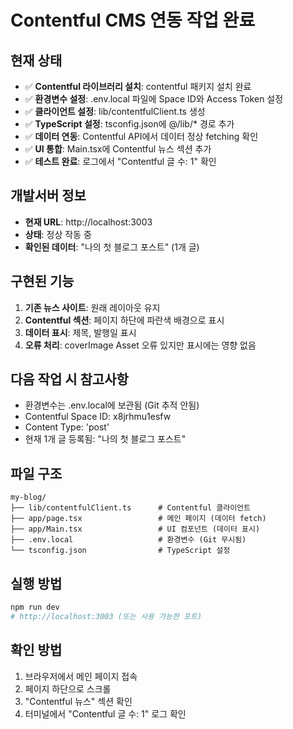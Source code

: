 # Contentful CMS 연동 작업 완료

## 현재 상태
- ✅ **Contentful 라이브러리 설치**: contentful 패키지 설치 완료
- ✅ **환경변수 설정**: .env.local 파일에 Space ID와 Access Token 설정
- ✅ **클라이언트 설정**: lib/contentfulClient.ts 생성
- ✅ **TypeScript 설정**: tsconfig.json에 @/lib/* 경로 추가
- ✅ **데이터 연동**: Contentful API에서 데이터 정상 fetching 확인
- ✅ **UI 통합**: Main.tsx에 Contentful 뉴스 섹션 추가
- ✅ **테스트 완료**: 로그에서 "Contentful 글 수: 1" 확인

## 개발서버 정보
- **현재 URL**: http://localhost:3003
- **상태**: 정상 작동 중
- **확인된 데이터**: "나의 첫 블로그 포스트" (1개 글)

## 구현된 기능
1. **기존 뉴스 사이트**: 원래 레이아웃 유지
2. **Contentful 섹션**: 페이지 하단에 파란색 배경으로 표시
3. **데이터 표시**: 제목, 발행일 표시
4. **오류 처리**: coverImage Asset 오류 있지만 표시에는 영향 없음

## 다음 작업 시 참고사항
- 환경변수는 .env.local에 보관됨 (Git 추적 안됨)
- Contentful Space ID: x8jrhmu1esfw
- Content Type: 'post'
- 현재 1개 글 등록됨: "나의 첫 블로그 포스트"

## 파일 구조
```
my-blog/
├── lib/contentfulClient.ts      # Contentful 클라이언트
├── app/page.tsx                 # 메인 페이지 (데이터 fetch)
├── app/Main.tsx                 # UI 컴포넌트 (데이터 표시)
├── .env.local                   # 환경변수 (Git 무시됨)
└── tsconfig.json                # TypeScript 설정
```

## 실행 방법
```bash
npm run dev
# http://localhost:3003 (또는 사용 가능한 포트)
```

## 확인 방법
1. 브라우저에서 메인 페이지 접속
2. 페이지 하단으로 스크롤
3. "Contentful 뉴스" 섹션 확인
4. 터미널에서 "Contentful 글 수: 1" 로그 확인